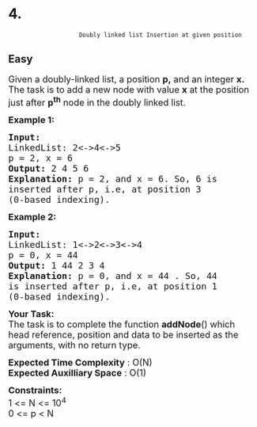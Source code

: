 # 4. 
                        Doubly linked list Insertion at given position
## Easy
<div class="problem-statement">
                <p></p><p><span style="font-size:18px">Given a doubly-linked list, a&nbsp;position <strong>p,</strong>&nbsp;and an integer <strong>x.</strong> The task is to add a&nbsp;new node with value <strong>x</strong> at the position just after <strong>p<sup>th</sup></strong> node&nbsp;in the doubly linked list.</span></p>

<p><span style="font-size:18px"><strong>Example 1:</strong></span></p>

<pre><span style="font-size:18px"><strong>Input:
</strong>LinkedList: 2&lt;-&gt;4&lt;-&gt;5
p = 2, x = 6 
<strong>Output: </strong>2 4 5 6<strong>
Explanation: </strong>p = 2, and x = 6. So, 6 is
inserted after p, i.e, at position 3
(0-based indexing).</span>
</pre>

<p><span style="font-size:18px"><strong>Example 2:</strong></span></p>

<pre><span style="font-size:18px"><strong>Input:
</strong>LinkedList: 1&lt;-&gt;2&lt;-&gt;3&lt;-&gt;4
p = 0, x = 44
<strong>Output: </strong>1 44 2 3 4<strong>
Explanation: </strong>p = 0, and x = 44 . So, 44
is inserted after p, i.e, at position 1
(0-based indexing).</span></pre>

<p><span style="font-size:18px"><strong>Your Task:</strong><br>
The task is to complete the function <strong>addNode</strong>() which head reference, position and data to be inserted as the arguments, with no return type.</span></p>

<p><span style="font-size:18px"><strong>Expected Time Complexity</strong> : O(N)<br>
<strong>Expected Auxilliary Space</strong> : O(1)</span></p>

<p><span style="font-size:18px"><strong>Constraints:</strong><br>
1 &lt;= N &lt;= 10<sup>4</sup><br>
0 &lt;= p &lt; N</span></p>

<p>&nbsp;</p>
 <p></p>
            </div>